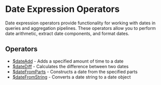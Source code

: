 # Date Expression Operators

Date expression operators provide functionality for working with dates in queries and aggregation pipelines. These operators allow you to perform date arithmetic, extract date components, and format dates.

## Operators

- [$dateAdd](dateadd.md) - Adds a specified amount of time to a date
- [$dateDiff](datediff.md) - Calculates the difference between two dates
- [$dateFromParts](datefromparts.md) - Constructs a date from the specified parts
- [$dateFromString](datefromstring.md) - Converts a date string to a date object 